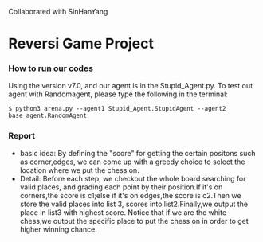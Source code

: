 Collaborated with SinHanYang  
# Reversi Game Project

### How to run our codes
 Using the version v7.0, and our agent is in the Stupid_Agent.py.
 To test out agent with Randomagent, please type the following in the terminal:
 ```shell
 $ python3 arena.py --agent1 Stupid_Agent.StupidAgent --agent2 base_agent.RandomAgent
 ```
 
### Report
- basic idea:
 By defining the "score" for getting the certain positons such as corner,edges, we can come up with a greedy choice to select the location where we put the chess on.
- Detail:
 Before each step, we checkout the whole board searching for valid places, and grading each point by their position.If it's on corners,the score is c1;else if it's on edges,the score is c2.Then we store the valid places into list 3, scores into list2.Finally,we output the place in list3 with highest score.
 Notice that if we are the white chess,we output the specific place to put the chess on in order to get higher winning chance. 

